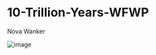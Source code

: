# 10-Trillion-Years-WFWP
Nova Wanker


![image](https://github.com/user-attachments/assets/3d539d1c-2915-44ec-b1e9-1d51ba00b4a5)
